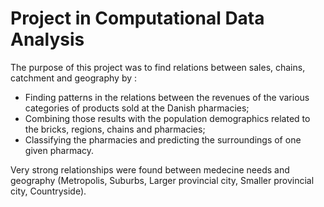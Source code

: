 # Project in Computational Data Analysis

The purpose of this project was to find relations between sales, chains, catchment and geography by :

- Finding patterns in the relations between the revenues of the various categories of
products sold at the Danish pharmacies;
- Combining those results with the population demographics related to the bricks,
regions, chains and pharmacies;
- Classifying the pharmacies and predicting the surroundings of one given pharmacy.

Very strong relationships were found between medecine needs and geography (Metropolis, Suburbs, Larger provincial city, Smaller provincial city, Countryside).
